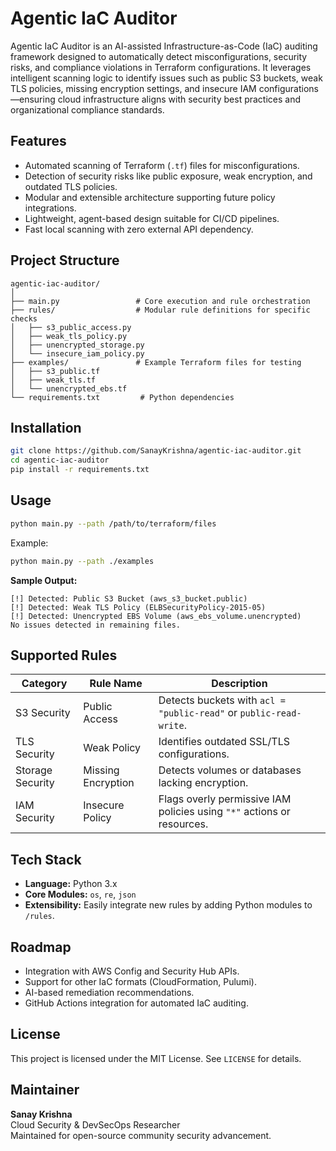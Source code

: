 # Agentic IaC Auditor

Agentic IaC Auditor is an AI-assisted Infrastructure-as-Code (IaC) auditing framework designed to automatically detect misconfigurations, security risks, and compliance violations in Terraform configurations. It leverages intelligent scanning logic to identify issues such as public S3 buckets, weak TLS policies, missing encryption settings, and insecure IAM configurations—ensuring cloud infrastructure aligns with security best practices and organizational compliance standards.

## Features
- Automated scanning of Terraform (`.tf`) files for misconfigurations.
- Detection of security risks like public exposure, weak encryption, and outdated TLS policies.
- Modular and extensible architecture supporting future policy integrations.
- Lightweight, agent-based design suitable for CI/CD pipelines.
- Fast local scanning with zero external API dependency.

## Project Structure
```
agentic-iac-auditor/
│
├── main.py                 # Core execution and rule orchestration
├── rules/                  # Modular rule definitions for specific checks
│   ├── s3_public_access.py
│   ├── weak_tls_policy.py
│   ├── unencrypted_storage.py
│   └── insecure_iam_policy.py
├── examples/               # Example Terraform files for testing
│   ├── s3_public.tf
│   ├── weak_tls.tf
│   └── unencrypted_ebs.tf
└── requirements.txt         # Python dependencies
```

## Installation
```bash
git clone https://github.com/SanayKrishna/agentic-iac-auditor.git
cd agentic-iac-auditor
pip install -r requirements.txt
```

## Usage
```bash
python main.py --path /path/to/terraform/files
```
Example:
```bash
python main.py --path ./examples
```

**Sample Output:**
```
[!] Detected: Public S3 Bucket (aws_s3_bucket.public)
[!] Detected: Weak TLS Policy (ELBSecurityPolicy-2015-05)
[!] Detected: Unencrypted EBS Volume (aws_ebs_volume.unencrypted)
No issues detected in remaining files.
```

## Supported Rules
| Category | Rule Name | Description |
|-----------|------------|-------------|
| S3 Security | Public Access | Detects buckets with `acl = "public-read"` or `public-read-write`. |
| TLS Security | Weak Policy | Identifies outdated SSL/TLS configurations. |
| Storage Security | Missing Encryption | Detects volumes or databases lacking encryption. |
| IAM Security | Insecure Policy | Flags overly permissive IAM policies using `"*"` actions or resources. |

## Tech Stack
- **Language:** Python 3.x  
- **Core Modules:** `os`, `re`, `json`  
- **Extensibility:** Easily integrate new rules by adding Python modules to `/rules`.

## Roadmap
- Integration with AWS Config and Security Hub APIs.
- Support for other IaC formats (CloudFormation, Pulumi).
- AI-based remediation recommendations.
- GitHub Actions integration for automated IaC auditing.

## License
This project is licensed under the MIT License. See `LICENSE` for details.

## Maintainer
**Sanay Krishna**  
Cloud Security & DevSecOps Researcher  
Maintained for open-source community security advancement.
